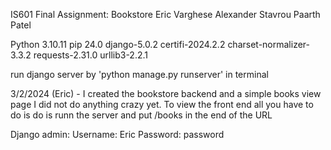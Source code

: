 IS601 Final Assignment: Bookstore
Eric Varghese
Alexander Stavrou
Paarth Patel

Python 3.10.11
pip 24.0
django-5.0.2
certifi-2024.2.2 
charset-normalizer-3.3.2 
requests-2.31.0 
urllib3-2.2.1

run django server by 'python manage.py runserver' in terminal

3/2/2024 (Eric) - 
I created the bookstore backend and a simple books view page I did not do anything crazy yet.
To view the front end all you have to do is do is runn the server and put /books in the end of the URL

Django admin:
Username: Eric
Password: password